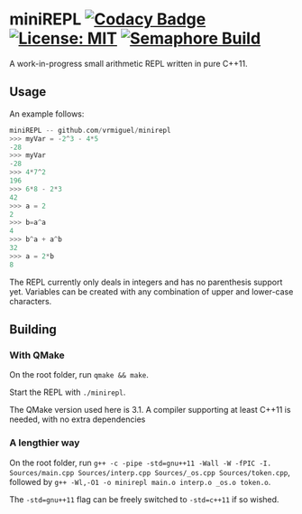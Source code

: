# miniREPL [![Codacy Badge](https://app.codacy.com/project/badge/Grade/1ffc16cdfeca4a53b37e97a8a9a8957b)](https://www.codacy.com/manual/lemao.vrm07/minirepl?utm_source=github.com&amp;utm_medium=referral&amp;utm_content=vrmiguel/minirepl&amp;utm_campaign=Badge_Grade)  [![License: MIT](https://img.shields.io/badge/License-MIT-yellow.svg)](https://opensource.org/licenses/MIT) [![Semaphore Build](https://vrmiguel.semaphoreci.com/badges/minirepl/branches/master.svg?style=shields)](https://vrmiguel.semaphoreci.com/projects/minirepl/) 

A work-in-progress small arithmetic REPL written in pure C++11.

## Usage

An example follows:
```C
miniREPL -- github.com/vrmiguel/minirepl
>>> myVar = -2^3 - 4*5
-28
>>> myVar
-28
>>> 4*7^2
196
>>> 6*8 - 2*3
42
>>> a = 2
2
>>> b=a^a
4
>>> b^a + a^b
32
>>> a = 2*b
8
```

The REPL currently only deals in integers and has no parenthesis support yet.
Variables can be created with any combination of upper and lower-case characters.

## Building

### With QMake

On the root folder, run ```qmake && make```. 

Start the REPL with `./minirepl`.

The QMake version used here is 3.1.
A compiler supporting at least C++11 is needed, with no extra dependencies

### A lengthier way

On the root folder, run ```g++ -c -pipe -std=gnu++11 -Wall -W -fPIC -I. Sources/main.cpp Sources/interp.cpp Sources/_os.cpp Sources/token.cpp```, followed by ```g++ -Wl,-O1 -o minirepl main.o interp.o _os.o token.o```.

The `-std=gnu++11` flag can be freely switched to `-std=c++11` if so wished.
